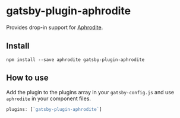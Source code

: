 # gatsby-plugin-aphrodite

Provides drop-in support for [Aphrodite](https://github.com/Khan/aphrodite).

## Install

`npm install --save aphrodite gatsby-plugin-aphrodite`

## How to use

Add the plugin to the plugins array in your `gatsby-config.js` and use `aphrodite` in your component files.

```javascript
plugins: [`gatsby-plugin-aphrodite`]
```

